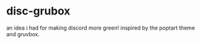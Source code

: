 # disc-grubox
an idea i had for making discord more green! inspired by the poptart theme and gruvbox.
